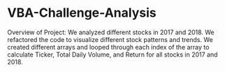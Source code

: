 # VBA-Challenge-Analysis

Overview of Project:
We analyzed different stocks in 2017 and 2018. We refactored the code to visualize different stock patterns and trends. We created different arrays and looped through each index of the array to calculate Ticker, Total Daily Volume, and Return for all stocks in 2017 and 2018. 

